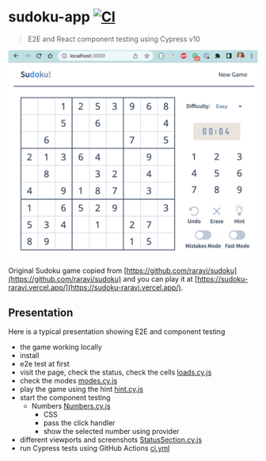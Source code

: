 # sudoku-app [![CI](https://github.com/bahmutov/sudoku-app/actions/workflows/ci.yml/badge.svg?branch=main)](https://github.com/bahmutov/sudoku-app/actions/workflows/ci.yml)

> E2E and React component testing using Cypress v10

![Sudoku application running locally](./images/app.png)

Original Sudoku game copied from [https://github.com/raravi/sudoku](https://github.com/raravi/sudoku) and you can play it at [https://sudoku-raravi.vercel.app/](https://sudoku-raravi.vercel.app/).

## Presentation

Here is a typical presentation showing E2E and component testing

- the game working locally
- install
- e2e test at first
- visit the page, check the status, check the cells [loads.cy.js](./cypress/e2e/loads.cy.js)
- check the modes [modes.cy.js](./cypress/e2e/modes.cy.js)
- play the game using the hint [hint.cy.js](./cypress/e2e/hint.cy.js)
- start the component testing
  - Numbers [Numbers.cy.js](./src/components/Numbers.cy.js)
    - CSS
    - pass the click handler
    - show the selected number using provider
- different viewports and screenshots [StatusSection.cy.js](./src/components/layout/StatusSection.cy.js)
- run Cypress tests using GitHub Actions [ci.yml](./.github/workflows/ci.yml)
